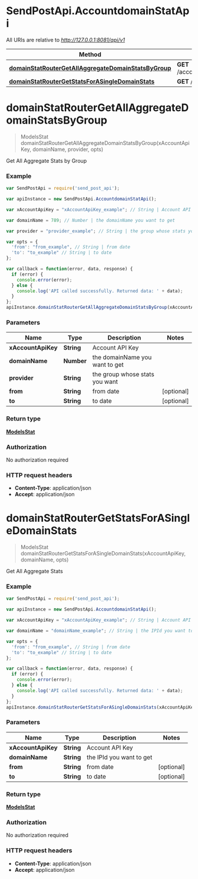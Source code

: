 # SendPostApi.AccountdomainStatApi

All URIs are relative to *http://127.0.0.1:8081/api/v1*

Method | HTTP request | Description
------------- | ------------- | -------------
[**domainStatRouterGetAllAggregateDomainStatsByGroup**](AccountdomainStatApi.md#domainStatRouterGetAllAggregateDomainStatsByGroup) | **GET** /account/domainStat/{domainName}/aggregate/provider | 
[**domainStatRouterGetStatsForASingleDomainStats**](AccountdomainStatApi.md#domainStatRouterGetStatsForASingleDomainStats) | **GET** /account/domainStat/{domainName}/aggregate | 


<a name="domainStatRouterGetAllAggregateDomainStatsByGroup"></a>
# **domainStatRouterGetAllAggregateDomainStatsByGroup**
> ModelsStat domainStatRouterGetAllAggregateDomainStatsByGroup(xAccountApiKey, domainName, provider, opts)



Get All Aggregate Stats by Group

### Example
```javascript
var SendPostApi = require('send_post_api');

var apiInstance = new SendPostApi.AccountdomainStatApi();

var xAccountApiKey = "xAccountApiKey_example"; // String | Account API Key

var domainName = 789; // Number | the domainName you want to get

var provider = "provider_example"; // String | the group whose stats you want

var opts = { 
  'from': "from_example", // String | from date
  'to': "to_example" // String | to date
};

var callback = function(error, data, response) {
  if (error) {
    console.error(error);
  } else {
    console.log('API called successfully. Returned data: ' + data);
  }
};
apiInstance.domainStatRouterGetAllAggregateDomainStatsByGroup(xAccountApiKey, domainName, provider, opts, callback);
```

### Parameters

Name | Type | Description  | Notes
------------- | ------------- | ------------- | -------------
 **xAccountApiKey** | **String**| Account API Key | 
 **domainName** | **Number**| the domainName you want to get | 
 **provider** | **String**| the group whose stats you want | 
 **from** | **String**| from date | [optional] 
 **to** | **String**| to date | [optional] 

### Return type

[**ModelsStat**](ModelsStat.md)

### Authorization

No authorization required

### HTTP request headers

 - **Content-Type**: application/json
 - **Accept**: application/json

<a name="domainStatRouterGetStatsForASingleDomainStats"></a>
# **domainStatRouterGetStatsForASingleDomainStats**
> ModelsStat domainStatRouterGetStatsForASingleDomainStats(xAccountApiKey, domainName, opts)



Get All Aggregate Stats

### Example
```javascript
var SendPostApi = require('send_post_api');

var apiInstance = new SendPostApi.AccountdomainStatApi();

var xAccountApiKey = "xAccountApiKey_example"; // String | Account API Key

var domainName = "domainName_example"; // String | the IPId you want to get

var opts = { 
  'from': "from_example", // String | from date
  'to': "to_example" // String | to date
};

var callback = function(error, data, response) {
  if (error) {
    console.error(error);
  } else {
    console.log('API called successfully. Returned data: ' + data);
  }
};
apiInstance.domainStatRouterGetStatsForASingleDomainStats(xAccountApiKey, domainName, opts, callback);
```

### Parameters

Name | Type | Description  | Notes
------------- | ------------- | ------------- | -------------
 **xAccountApiKey** | **String**| Account API Key | 
 **domainName** | **String**| the IPId you want to get | 
 **from** | **String**| from date | [optional] 
 **to** | **String**| to date | [optional] 

### Return type

[**ModelsStat**](ModelsStat.md)

### Authorization

No authorization required

### HTTP request headers

 - **Content-Type**: application/json
 - **Accept**: application/json

